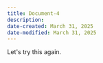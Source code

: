 ```yaml
---
title: Document-4
description: 
date-created: March 31, 2025
date-modified: March 31, 2025
---
```

Let's try this again.
